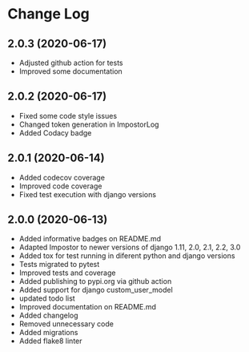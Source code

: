 # Change Log

## 2.0.3 (2020-06-17)

  * Adjusted github action for tests
  * Improved some documentation

## 2.0.2 (2020-06-17)

  * Fixed some code style issues
  * Changed token generation in ImpostorLog
  * Added Codacy badge

## 2.0.1 (2020-06-14)

  * Added codecov coverage
  * Improved code coverage
  * Fixed test execution with django versions

## 2.0.0 (2020-06-13)

  * Added informative badges on README.md
  * Adapted Impostor to newer versions of django 1.11, 2.0, 2.1, 2.2, 3.0
  * Added tox for test running in diferent python and django versions
  * Tests migrated to pytest
  * Improved tests and coverage
  * Added publishing to pypi.org via github action
  * Added support for django custom_user_model
  * updated todo list
  * Improved documentation on README.md
  * Added changelog
  * Removed unnecessary code
  * Added migrations
  * Added flake8 linter
